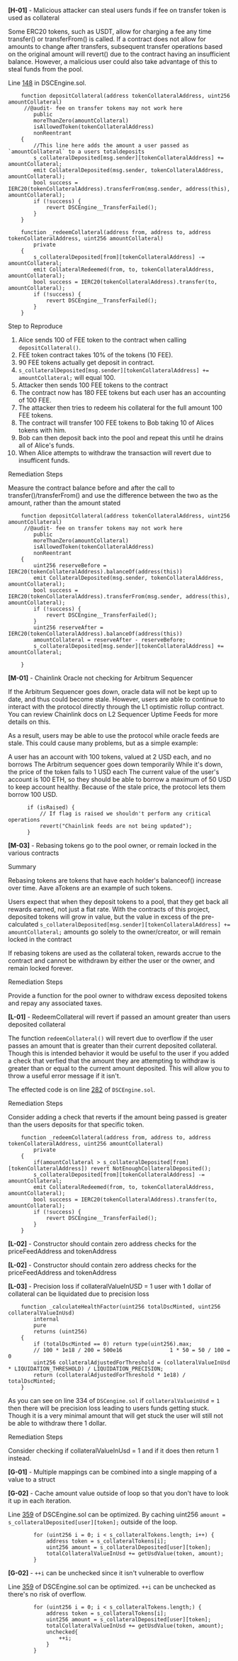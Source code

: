 **[H-01]** - Malicious attacker can steal users funds if fee on transfer token is used as collateral


Some ERC20 tokens, such as USDT, allow for charging a fee any time transfer() or transferFrom() is called. If a contract does not allow for amounts to change after transfers, subsequent transfer operations based on the original amount will revert() due to the contract having an insufficient balance. However, a malicious user could also take advantage of this to steal funds from the pool.

Line [148](https://github.com/Cyfrin/2023-07-foundry-defi-stablecoin/blob/d1c5501aa79320ca0aeaa73f47f0dbc88c7b77e2/src/DSCEngine.sol#L135) in DSCEngine.sol.

```
    function depositCollateral(address tokenCollateralAddress, uint256 amountCollateral)
     //@audit- fee on transfer tokens may not work here
        public
        moreThanZero(amountCollateral)
        isAllowedToken(tokenCollateralAddress)
        nonReentrant
    {
        //This line here adds the amount a user passed as `amountCollateral` to a users totaldeposits
        s_collateralDeposited[msg.sender][tokenCollateralAddress] += amountCollateral;
        emit CollateralDeposited(msg.sender, tokenCollateralAddress, amountCollateral);
        bool success = IERC20(tokenCollateralAddress).transferFrom(msg.sender, address(this), amountCollateral);
        if (!success) {
            revert DSCEngine__TransferFailed();
        }
    }
```

```
    function _redeemCollateral(address from, address to, address tokenCollateralAddress, uint256 amountCollateral)
        private
    { 
        s_collateralDeposited[from][tokenCollateralAddress] -= amountCollateral;
        emit CollateralRedeemed(from, to, tokenCollateralAddress, amountCollateral);
        bool success = IERC20(tokenCollateralAddress).transfer(to, amountCollateral);
        if (!success) {
            revert DSCEngine__TransferFailed();
        }
    }

```

Step to Reproduce

1. Alice sends 100 of FEE token to the contract when calling `depositCollateral()`.
2. FEE token contract takes 10% of the tokens (10 FEE).
3. 90 FEE tokens actually get deposit in contract.
4. `s_collateralDeposited[msg.sender][tokenCollateralAddress] += amountCollateral;` will equal 100.
5. Attacker then sends 100 FEE tokens to the contract
6. The contract now has 180 FEE tokens but each user has an accounting of 100 FEE.
6. The attacker then tries to redeem his collateral for the full amount 100 FEE tokens.
7. The contract will transfer 100 FEE tokens to Bob taking 10 of Alices tokens with him.
8. Bob can then deposit back into the pool and repeat this until he drains all of Alice's funds.
9. When Alice attempts to withdraw the transaction will revert due to insufficent funds.

Remediation Steps

Measure the contract balance before and after the call to transfer()/transferFrom() and use the difference between the two as the amount, rather than the amount stated

```
    function depositCollateral(address tokenCollateralAddress, uint256 amountCollateral)
     //@audit- fee on transfer tokens may not work here
        public
        moreThanZero(amountCollateral)
        isAllowedToken(tokenCollateralAddress)
        nonReentrant
    {
        uint256 reserveBefore = IERC20(tokenCollateralAddress).balanceOf(address(this))
        emit CollateralDeposited(msg.sender, tokenCollateralAddress, amountCollateral);
        bool success = IERC20(tokenCollateralAddress).transferFrom(msg.sender, address(this), amountCollateral);
        if (!success) {
            revert DSCEngine__TransferFailed();
        }
        uint256 reserveAfter = IERC20(tokenCollateralAddress).balanceOf(address(this))
        amountCollateral = reserveAfter - reserveBefore;
        s_collateralDeposited[msg.sender][tokenCollateralAddress] += amountCollateral;

    }
```


**[M-01]** - Chainlink Oracle not checking for Arbitrum Sequencer

  If the Arbitrum Sequencer goes down, oracle data will not be kept up to date, and thus could become stale. However, users are able to continue to interact with the protocol directly through the L1 optimistic rollup contract. You can review Chainlink docs on L2 Sequencer Uptime Feeds for more details on this.

As a result, users may be able to use the protocol while oracle feeds are stale. This could cause many problems, but as a simple example:

A user has an account with 100 tokens, valued at 2 USD each, and no borrows
The Arbitrum sequencer goes down temporarily
While it's down, the price of the token falls to 1 USD each
The current value of the user's account is 100 ETH, so they should be able to borrow a maximum of 50 USD to keep account healthy.
Because of the stale price, the protocol lets them borrow 100 USD.
  
  
  ```     bool isRaised = chainlinkFlags.getFlag(FLAG_ARBITRUM_SEQ_OFFLINE);
        if (isRaised) {
            // If flag is raised we shouldn't perform any critical operations
            revert("Chainlink feeds are not being updated");
        }

```




**[M-03]** -  Rebasing tokens go to the pool owner, or remain locked in the various contracts

Summary

Rebasing tokens are tokens that have each holder's balanceof() increase over time. Aave aTokens are an example of such tokens.

Users expect that when they deposit tokens to a pool, that they get back all rewards earned, not just a flat rate. With the contracts of this project, deposited tokens will grow in value, but the value in excess of the pre-calculated `s_collateralDeposited[msg.sender][tokenCollateralAddress] += amountCollateral;` amounts go solely to the owner/creator, or will remain locked in the contract

If rebasing tokens are used as the collateral token, rewards accrue to the contract and cannot be withdrawn by either the user or the owner, and remain locked forever.

Remediation Steps

Provide a function for the pool owner to withdraw excess deposited tokens and repay any associated taxes. 




**[L-01]** - RedeemCollateral will revert if passed an amount greater than users deposited collateral

The function `redeemCollateral()` will revert due to overflow if the user passes an amount that is greater than their current deposited collateral. Though this is intended behavior it would be useful to the user if you added a check that verfied that the amount they are attempting to withdraw is greater than or equal to the current amount deposited. This will allow you to throw a useful error message if it isn't.

The effected code is on line [282](https://github.com/Cyfrin/2023-07-foundry-defi-stablecoin/blob/d1c5501aa79320ca0aeaa73f47f0dbc88c7b77e2/src/DSCEngine.sol#L282) of `DSCEngine.sol`.


Remediation Steps

Consider adding a check that reverts if the amount being passed is greater than the users deposits for that specific token.

```
    function _redeemCollateral(address from, address to, address tokenCollateralAddress, uint256 amountCollateral)
        private
    {
        if(amountCollateral > s_collateralDeposited[from][tokenCollateralAddress]) revert NotEnoughCollateralDeposited();
        s_collateralDeposited[from][tokenCollateralAddress] -= amountCollateral;
        emit CollateralRedeemed(from, to, tokenCollateralAddress, amountCollateral);
        bool success = IERC20(tokenCollateralAddress).transfer(to, amountCollateral);
        if (!success) {
            revert DSCEngine__TransferFailed();
        }
    }

```
**[L-02]** - Constructor should contain zero address checks for the priceFeedAddress and tokenAddress

**[L-02]** - Constructor should contain zero address checks for the priceFeedAddress and tokenAddress


**[L-03]** - Precision loss if collateralValueInUSD = 1 user with 1 dollar of collateral can be liquidated due to precision loss
```
    function _calculateHealthFactor(uint256 totalDscMinted, uint256 collateralValueInUsd)
        internal
        pure
        returns (uint256)
    {
        if (totalDscMinted == 0) return type(uint256).max;
        // 100 * 1e18 / 200 = 500e16               1 * 50 = 50 / 100 = 0 
        uint256 collateralAdjustedForThreshold = (collateralValueInUsd * LIQUIDATION_THRESHOLD) / LIQUIDATION_PRECISION;
        return (collateralAdjustedForThreshold * 1e18) / totalDscMinted;
    }
```

As you can see on line 334 of `DSCengine.sol` if `collateralValueinUsd` = `1` then there will be precision loss leading to users funds getting stuck. Though it is a very minimal amount that will get stuck the user will still not be able to withdraw there 1 dollar.

Remediation Steps

Consider checking if collateralValueInUsd = 1 and if it does then return 1 instead.




**[G-01]** - Multiple mappings can be combined into a single mapping of a value to a struct

**[G-02]** - Cache amount value outside of loop so that you don't have to look it up in each iteration.


Line [359](https://github.com/Cyfrin/2023-07-foundry-defi-stablecoin/blob/d1c5501aa79320ca0aeaa73f47f0dbc88c7b77e2/src/DSCEngine.sol#L353) of DSCEngine.sol can be optimized. By caching uint256 `amount = s_collateralDeposited[user][token];` outside of the loop.

```
        for (uint256 i = 0; i < s_collateralTokens.length; i++) {
            address token = s_collateralTokens[i];
            uint256 amount = s_collateralDeposited[user][token];
            totalCollateralValueInUsd += getUsdValue(token, amount);
        }
```
**[G-02]** - `++i` can be unchecked since it isn't vulnerable to overflow

Line [359](https://github.com/Cyfrin/2023-07-foundry-defi-stablecoin/blob/d1c5501aa79320ca0aeaa73f47f0dbc88c7b77e2/src/DSCEngine.sol#L353) of DSCEngine.sol can be optimized. `++i` can be unchecked as there's no risk of overflow.

```
        for (uint256 i = 0; i < s_collateralTokens.length;) {
            address token = s_collateralTokens[i];
            uint256 amount = s_collateralDeposited[user][token];
            totalCollateralValueInUsd += getUsdValue(token, amount);
            unchecked{
                ++i;
            }
        }
```



